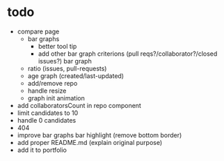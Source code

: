 # todo

- compare page
  - bar graphs
    - better tool tip
    - add other bar graph criterions (pull reqs?/collaborator?/closed issues?) bar graph
  - ratio (issues, pull-requests)
  - age graph (created/last-updated)
  - add/remove repo
  - handle resize
  - graph init animation
- add collaboratorsCount in repo component
- limit candidates to 10
- handle 0 candidates
- 404
- improve bar graphs bar highlight (remove bottom border)
- add proper README.md (explain original purpose)
- add it to portfolio

